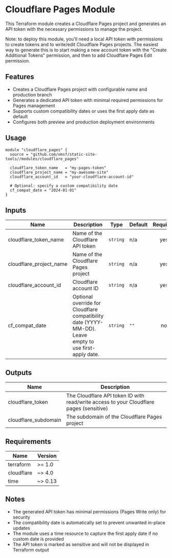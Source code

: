 # Cloudflare Pages Module

This Terraform module creates a Cloudflare Pages project and generates an API token with the necessary permissions to manage the project.

Note: to deploy this module, you'll need a local API token with permissions to create tokens and to write/edit Cloudflare Pages projects. The easiest way to generate this is to start making a new account token with the "Create Additional Tokens" permission, and then to add Cloudflare Pages Edit permission.

## Features

- Creates a Cloudflare Pages project with configurable name and production branch
- Generates a dedicated API token with minimal required permissions for Pages management
- Supports custom compatibility dates or uses the first apply date as default
- Configures both preview and production deployment environments

## Usage

```hcl
module "cloudflare_pages" {
  source = "github.com/omsf/static-site-tools//modules/cloudflare_pages"

  cloudflare_token_name   = "my-pages-token"
  cloudflare_project_name = "my-awesome-site"
  cloudflare_account_id   = "your-cloudflare-account-id"
  
  # Optional: specify a custom compatibility date
  cf_compat_date = "2024-01-01"
}
```

## Inputs

| Name | Description | Type | Default | Required |
|------|-------------|------|---------|:--------:|
| cloudflare_token_name | Name of the Cloudflare API token | `string` | n/a | yes |
| cloudflare_project_name | Name of the Cloudflare Pages project | `string` | n/a | yes |
| cloudflare_account_id | Cloudflare account ID | `string` | n/a | yes |
| cf_compat_date | Optional override for Cloudflare compatibility date (YYYY-MM-DD). Leave empty to use first-apply date. | `string` | `""` | no |

## Outputs

| Name | Description |
|------|-------------|
| cloudflare_token | The Cloudflare API token ID with read/write access to your Cloudflare pages (sensitive) |
| cloudflare_subdomain | The subdomain of the Cloudflare Pages project |

## Requirements

| Name | Version |
|------|---------|
| terraform | >= 1.0 |
| cloudflare | ~> 4.0 |
| time | ~> 0.13 |

## Notes

- The generated API token has minimal permissions (Pages Write only) for security
- The compatibility date is automatically set to prevent unwanted in-place updates
- The module uses a time resource to capture the first apply date if no custom date is provided
- The API token is marked as sensitive and will not be displayed in Terraform output
